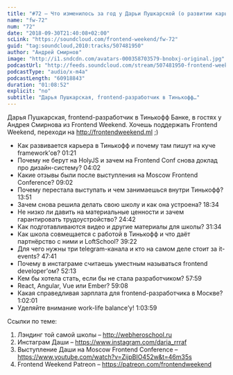 ```yaml
---
title: "#72 – Что изменилось за год у Дарьи Пушкарской (о развитии карьеры, школе фронтенда и выступлениях)"
name: "fw-72"
num: "72"
date: "2018-09-30T21:40:08+02:00"
scLink: "https://soundcloud.com/frontend-weekend/fw-72"
guid: "tag:soundcloud,2010:tracks/507481950"
author: "Андрей Смирнов"
image: "http://i1.sndcdn.com/avatars-000358703579-bnobxj-original.jpg"
podcastUrl: "http://feeds.soundcloud.com/stream/507481950-frontend-weekend-fw-72.m4a"
podcastType: "audio/x-m4a"
podcastLength: "60918843"
duration: "01:08:52"
explicit: "no"
subtitle: "Дарья Пушкарская, frontend-разработчик в Тинькофф…"
---
```

Дарья Пушкарская, frontend-разработчик в Тинькофф Банке, в гостях у Андрея Смирнова из Frontend Weekend. Хочешь поддержать Frontend Weekend, переходи на http://frontendweekend.ml ;)

- Как развивается карьера в Тинькофф и почему там пишут на куче framework’ов? 01:21
- Почему не берут на HolyJS и зачем на Frontend Conf снова доклад про дизайн-систему? 04:02
- Какие отзывы были после выступления на Moscow Frontend Conference? 09:02
- Почему перестала выступать и чем занимаешься внутри Тинькофф? 13:51
- Зачем снова решила делать свою школу и как она устроена? 18:34
- Не низко ли давить на материальные ценности и зачем гарантировать трудоустройство? 24:42
- Как подготавливаются видео и другие материалы для школы? 31:34
- Как школа совмещается с работой в Тинькофф и что даёт партнёрство с ними и LoftSchool? 39:22
- Для чего нужны три telegram-канала и кто на самом деле стоит за it-events? 47:41
- Почему в инстаграме считаешь уместным называться frontend developer’ом? 52:13
- Кем бы хотела стать, если бы не стала разработчиком? 57:59
- React, Angular, Vue или Ember? 59:08
- Какая справедливая зарплата для frontend-разработчика в Москве? 1:02:01
- Уделяйте внимание work-life balance’у! 1:03:59

Ссылки по теме:
1) Лэндинг той самой школы – http://webheroschool.ru
2) Инстаграм Даши – https://www.instagram.com/daria_rrraf
3) Выступление Даши на Moscow Frontend Conference – https://www.youtube.com/watch?v=ZijpBIO452w&t=46m35s
4) Frontend Weekend Patreon – https://patreon.com/frontendweekend
